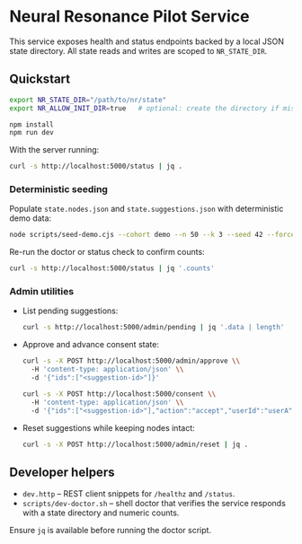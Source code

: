 # Neural Resonance Pilot Service

This service exposes health and status endpoints backed by a local JSON state directory. All state reads and writes are scoped to `NR_STATE_DIR`.

## Quickstart

```bash
export NR_STATE_DIR="/path/to/nr/state"
export NR_ALLOW_INIT_DIR=true   # optional: create the directory if missing

npm install
npm run dev
```

With the server running:

```bash
curl -s http://localhost:5000/status | jq .
```

### Deterministic seeding

Populate `state.nodes.json` and `state.suggestions.json` with deterministic demo data:

```bash
node scripts/seed-demo.cjs --cohort demo --n 50 --k 3 --seed 42 --force
```

Re-run the doctor or status check to confirm counts:

```bash
curl -s http://localhost:5000/status | jq '.counts'
```

### Admin utilities

- List pending suggestions:

  ```bash
  curl -s http://localhost:5000/admin/pending | jq '.data | length'
  ```

- Approve and advance consent state:

  ```bash
  curl -s -X POST http://localhost:5000/admin/approve \\
    -H 'content-type: application/json' \\
    -d '{"ids":["<suggestion-id>"]}'

  curl -s -X POST http://localhost:5000/consent \\
    -H 'content-type: application/json' \\
    -d '{"ids":["<suggestion-id>"],"action":"accept","userId":"userA"}'
  ```

- Reset suggestions while keeping nodes intact:

  ```bash
  curl -s -X POST http://localhost:5000/admin/reset | jq .
  ```

## Developer helpers

- `dev.http` – REST client snippets for `/healthz` and `/status`.
- `scripts/dev-doctor.sh` – shell doctor that verifies the service responds with a state directory and numeric counts.

Ensure `jq` is available before running the doctor script.
